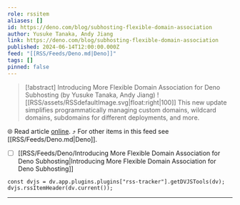 ```yaml
---
role: rssitem
aliases: []
id: https://deno.com/blog/subhosting-flexible-domain-association
author: Yusuke Tanaka, Andy Jiang
link: https://deno.com/blog/subhosting-flexible-domain-association
published: 2024-06-14T12:00:00.000Z
feed: "[[RSS/Feeds/Deno.md|Deno]]"
tags: []
pinned: false
---
```


> [!abstract] Introducing More Flexible Domain Association for Deno Subhosting (by Yusuke Tanaka, Andy Jiang)
> ![[RSS/assets/RSSdefaultImage.svg|float:right|100]] This new update simplifies programmatically managing custom domains, wildcard domains, subdomains for different deployments, and more.

🌐 Read article [online](https://deno.com/blog/subhosting-flexible-domain-association). ⤴ For other items in this feed see [[RSS/Feeds/Deno.md|Deno]].

- [ ] [[RSS/Feeds/Deno/Introducing More Flexible Domain Association for Deno Subhosting|Introducing More Flexible Domain Association for Deno Subhosting]]

~~~dataviewjs
const dvjs = dv.app.plugins.plugins["rss-tracker"].getDVJSTools(dv);
dvjs.rssItemHeader(dv.current());
~~~

- - -


